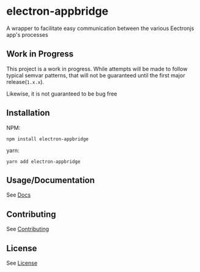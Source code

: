 # electron-appbridge

A wrapper to facilitate easy communication between the various Eectronjs app's processes

## Work in Progress
This project is a work in progress. While attempts will be made to follow typical semvar patterns, that will not be guaranteed until the first major release(`1.x.x`).

Likewise, it is not guaranteed to be bug free

## Installation

NPM:

```
npm install electron-appbridge
```

yarn:

```
yarn add electron-appbridge
```

## Usage/Documentation

See [Docs](./docs/README.md)

## Contributing

See [Contributing](./docs/contributing.md)

## License

See [License](./LICENSE)
